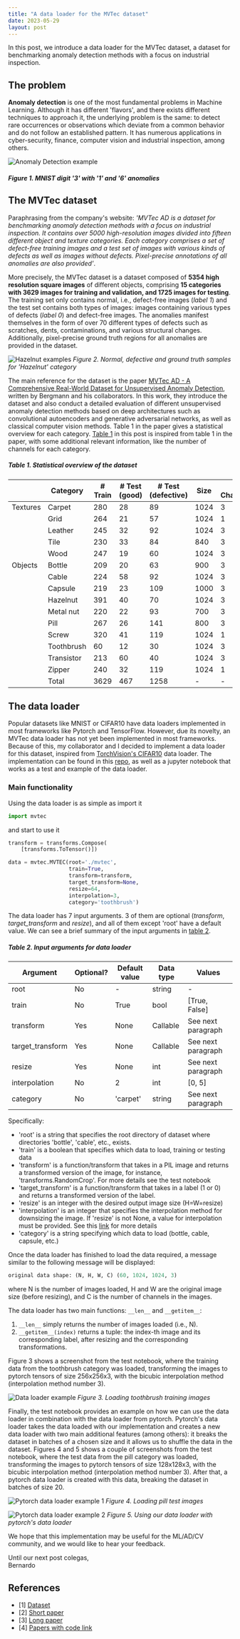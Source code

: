 ```yaml
---
title: "A data loader for the MVTec dataset"
date: 2023-05-29
layout: post
---
```


In this post, we introduce a data loader for the MVTec dataset, a dataset for benchmarking anomaly detection methods with a focus on industrial inspection.

## The problem

**Anomaly detection** is one of the most fundamental problems in Machine Learning. Although it has different 'flavors', and there exists different techniques to approach it, the underlying problem is the same: to detect rare occurrences or observations which deviate from a common behavior and do not follow an established pattern. It has numerous applications in cyber-security, finance, computer vision and industrial inspection, among others.

![Anomaly Detection example](/assets/imgs/2023-05-29-post/figure_1_blog_1_anomaly.png)
##### Figure 1. MNIST digit '3' with '1' and '6' anomalies

## The MVTec dataset

Paraphrasing from the company's website: *'MVTec AD is a dataset for benchmarking anomaly detection methods with a focus on industrial inspection. It contains over 5000 high-resolution images divided into fifteen different object and texture categories. Each category comprises a set of defect-free training images and a test set of images with various kinds of defects as well as images without defects. Pixel-precise annotations of all anomalies are also provided'*.

More precisely, the MVTec dataset is a dataset composed of **5354 high resolution square images** of different objects, comprising **15 categories with 3629 images for training and validation, and 1725 images for testing**. The training set only contains normal, i.e., defect-free images (*label 1*) and the test set contains both types of images: images containing various types of defects (*label 0*) and defect-free images. The anomalies manifest themselves in the form of over 70 different types of defects such as scratches, dents, contaminations, and various structural changes. Additionally, pixel-precise ground truth regions for all anomalies are provided in the dataset.

![Hazelnut examples](/assets/imgs/2023-05-29-post/figure_2_blog_1_mvtec.jpg)
*Figure 2. Normal, defective and ground truth samples for 'Hazelnut' category*

The main reference for the dataset is the paper [MVTec AD - A Comprehensive Real-World Dataset for Unsupervised Anomaly Detection](https://openaccess.thecvf.com/content_CVPR_2019/papers/Bergmann_MVTec_AD_--_A_Comprehensive_Real-World_Dataset_for_Unsupervised_Anomaly_CVPR_2019_paper.pdf), written by Bergmann and his collaborators. In this work, they introduce the dataset and also conduct a detailed evaluation of different unsupervised anomaly detection methods based on deep architectures such as convolutional autoencoders and generative adversarial networks, as well as classical computer vision methods. Table 1 in the paper gives a statistical overview for each category. [Table 1](#table-1) in this post is inspired from table 1 in the paper, with some additional relevant information, like the number of channels for each category.

##### Table 1. Statistical overview of the dataset

|          | Category   | # Train | # Test (good) | # Test (defective) | Size | # Channels |
|----------|------------|---------|---------------|--------------------|------|------------|
| Textures | Carpet     |     280 |            28 |                 89 | 1024 |          3 |
|          | Grid       |     264 |            21 |                 57 | 1024 |          1 |
|          | Leather    |     245 |            32 |                 92 | 1024 |          3 |
|          | Tile       |     230 |            33 |                 84 |  840 |          3 |
|          | Wood       |     247 |            19 |                 60 | 1024 |          3 |
| Objects  | Bottle     |     209 |            20 |                 63 |  900 |          3 |
|          | Cable      |     224 |            58 |                 92 | 1024 |          3 |
|          | Capsule    |     219 |            23 |                109 | 1000 |          3 |
|          | Hazelnut   |     391 |            40 |                 70 | 1024 |          3 |
|          | Metal nut  |     220 |            22 |                 93 |  700 |          3 |
|          | Pill       |     267 |            26 |                141 |  800 |          3 |
|          | Screw      |     320 |            41 |                119 | 1024 |          1 |
|          | Toothbrush |      60 |            12 |                 30 | 1024 |          3 |
|          | Transistor |     213 |            60 |                 40 | 1024 |          3 |
|          | Zipper     |     240 |            32 |                119 | 1024 |          1 |
|          | Total      |    3629 |           467 |               1258 | -    | -          |

## The data loader

Popular datasets like MNIST or CIFAR10 have data loaders implemented in most frameworks like Pytorch and TensorFlow. However, due its novelty, an MVTec data loader has not yet been implemented in most frameworks. Because of this, my collaborator and I decided to implement a data loader for this dataset, inspired from [TorchVision's CIFAR10](https://github.com/pytorch/vision/blob/main/torchvision/datasets/cifar.py) data loader. The implementation can be found in this [repo](https://github.com/b3r8/mvtec-dataloader/), as well as a jupyter notebook that works as a test and example of the data loader.

### Main functionality

Using the data loader is as simple as import it

```python
import mvtec
```

and start to use it

```python
transform = transforms.Compose(
    [transforms.ToTensor()])

data = mvtec.MVTEC(root='./mvtec',
                   train=True,
                   transform=transform,
                   target_transform=None,
                   resize=64,
                   interpolation=3,
                   category='toothbrush')
```

The data loader has 7 input arguments. 3 of them are optional (*transform*, *target_transform* and *resize*), and all of them except 'root' have a default value. We can see a brief summary of the input arguments in [table 2](#table-2).

##### Table 2. Input arguments for data loader

| Argument         | Optional? | Default value | Data type | Values             |
|------------------|-----------|---------------|-----------|--------------------|
| root             |        No |             - |    string |                  - |
| train            |        No |          True |      bool |      [True, False] |
| transform        |       Yes |          None |  Callable | See next paragraph |
| target_transform |       Yes |          None |  Callable | See next paragraph |
| resize           |       Yes |          None |       int | See next paragraph |
| interpolation    |        No |             2 |       int |             [0, 5] |
| category         |        No |      'carpet' |    string | See next paragraph |

Specifically:

- 'root' is a string that specifies the root directory of dataset where directories 'bottle', 'cable', etc., exists.
- 'train' is a boolean that specifies which data to load, training or testing data
- 'transform' is a function/transform that  takes in a PIL image and returns a transformed version of the image, for instance, 'transforms.RandomCrop'. For more details see the test notebook
- 'target_transform' is a function/transform that takes in a label (1 or 0) and returns a transformed version of the label.
- 'resize' is an integer with the desired output image size (H=W=resize)
- 'interpolation' is an integer that specifies the interpolation method for downsizing the image. If 'resize' is not None, a value for interpolation must be provided. See this [link](https://pytorch.org/vision/main/_modules/torchvision/transforms/functional.html) for more details
- 'category' is a string specifying which data to load (bottle, cable, capsule, etc.)

Once the data loader has finished to load the data required, a message similar to the following message will be displayed:

```python
original data shape: (N, H, W, C) (60, 1024, 1024, 3)
```

where N is the number of images loaded, H and W are the original image size (before resizing), and C is the number of channels in the images.

The data loader has two main functions: `__len__` and `__getitem__`:

1. `__len__` simply returns the number of images loaded (i.e., N).
2. `__getitem__(index)` returns a tuple: the index-th image and its corresponding label, after resizing and the corresponding transformations.

Figure 3 shows a screenshot from the test notebook, where the training data from the toothbrush category was loaded, transforming the images to pytorch tensors of size 256x256x3, with the bicubic interpolation method (interpolation method number 3).

![Data loader example](/assets/imgs/2023-05-29-post/figure_3_blog_1_dataloader_example.jpg)
*Figure 3. Loading toothbrush training images*

Finally, the test notebook provides an example on how we can use the data loader in combination with the data loader from pytorch. Pytorch's data loader takes the data loaded with our implementation and creates a new data loader with two main additional features (among others): it breaks the dataset in batches of a chosen size and it allows us to shuffle the data in the dataset. Figures 4 and 5 shows a couple of screenshots from the test notebook, where the test data from the pill category was loaded, transforming the images to pytorch tensors of size 128x128x3, with the bicubic interpolation method (interpolation method number 3). After that, a pytorch data loader is created with this data, breaking the dataset in batches of size 20.

![Pytorch data loader example 1](/assets/imgs/2023-05-29-post/figure_4_blog_1_pytorch_example.jpg)
*Figure 4. Loading pill test images*

![Pytorch data loader example 2](/assets/imgs/2023-05-29-post/figure_5_blog_1_pytorch_example.jpg)
*Figure 5. Using our data loader with pytorch's data loader*

We hope that this implementation may be useful for the ML/AD/CV community, and we would like to hear your feedback.

Until our next post colegas,  
Bernardo

## References

- [1] [Dataset](https://www.mvtec.com/company/research/datasets/mvtec-ad)
- [2] [Short paper](https://openaccess.thecvf.com/content_CVPR_2019/papers/Bergmann_MVTec_AD_--_A_Comprehensive_Real-World_Dataset_for_Unsupervised_Anomaly_CVPR_2019_paper.pdf)
- [3] [Long paper](https://link.springer.com/content/pdf/10.1007/s11263-020-01400-4.pdf)
- [4] [Papers with code link](https://paperswithcode.com/dataset/mvtecad)
